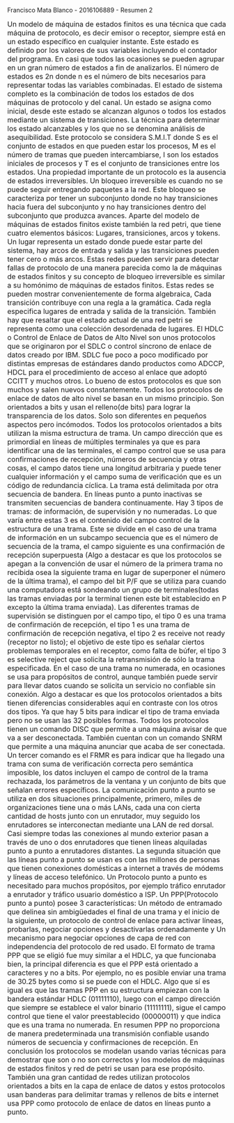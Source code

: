 Francisco Mata Blanco - 2016106889 - Resumen 2

<font size = 3>
Un modelo de  máquina de estados finitos es una técnica que cada máquina de protocolo, es decir emisor o  receptor, siempre está en un estado específico en cualquier instante. Este estado es definido por los valores de sus variables incluyendo el contador del programa.
En casi que todos las ocasiones se pueden agrupar en un gran número de estados a fin de analizarlos. El número de estados es 2n donde n es el número de bits necesarios para representar todas las variables combinadas.
El estado de sistema completo es la combinación de todos los estados de dos máquinas de protocolo y del canal. Un estado se asigna como inicial, desde este estado se alcanzan algunos o todos los estados mediante un sistema de transiciones. La técnica para determinar los estado alcanzables y los que no se denomina análisis de asequibilidad.
Este protocolo se considera S.M.I.T donde S es el conjunto de estados en que pueden estar los procesos, M es el número de tramas que pueden intercambiarse, I son los estados iniciales de procesos y T es el conjunto de transiciones entre los estados.
Una propiedad importante de un protocolo es la ausencia de estados irreversibles. Un bloqueo irreversible es cuando no se puede seguir entregando paquetes a la red. Este bloqueo se caracteriza por tener un subconjunto donde no hay transiciones hacia fuera del subconjunto y no hay transiciones dentro del subconjunto que produzca avances.
Aparte del modelo de máquinas de estados finitos existe también la red petri, que tiene cuatro elementos básicos: Lugares, transiciones, arcos y tokens. Un lugar representa un estado donde puede estar parte del sistema, hay arcos de entrada y salida y las transiciones pueden tener cero o más arcos.
Estas redes pueden servir para detectar fallas de protocolo de una manera parecida como la de máquinas de estados finitos y su concepto de bloqueo irreversible es similar a su homónimo de máquinas de estados finitos. Estas redes se pueden mostrar convenientemente de forma algebraica,  Cada transición contribuye con una regla a la gramática. Cada regla especifica lugares de entrada y salida de la transición. También hay que resaltar que el estado actual de una red petri se representa como una colección desordenada de lugares.
El HDLC o Control de Enlace de Datos de Alto Nivel son unos protocolos que se originaron por el SDLC o control síncrono de enlace de datos creado por IBM. SDLC fue poco a poco modificado por distintas empresas de estándares dando productos como ADCCP, HDCL para el procedimiento de acceso al enlace que adoptó CCITT y muchos otros. Lo bueno de estos  protocolos es que son muchos y salen nuevos constantemente.
Todos los protocolos de enlace de datos de alto nivel se basan en un mismo principio. Son orientados a bits y usan el relleno(de bits) para lograr la transparencia de los datos. Solo son diferentes en pequeños aspectos pero incómodos.
Todos los protocolos orientados a bits utilizan la misma estructura de trama. Un campo dirección que es primordial en líneas de múltiples terminales ya que es para identificar una de las terminales, el campo control que se usa para confirmaciones de recepción, números de secuencia y otras cosas, el campo datos tiene una longitud arbitraria y puede tener cualquier información y el campo suma de verificación que es un código de redundancia cíclica.
La trama está delimitada por otra secuencia de bandera. En líneas punto a punto inactivas se transmiten secuencias de bandera continuamente.
Hay 3 tipos de tramas: de información, de supervisión y no numeradas. Lo que varía entre estas 3 es el contenido del campo control de la estructura de una trama. Este se divide en el caso de una trama de información en un subcampo secuencia que es el número de secuencia de la trama, el campo siguiente es una confirmación de recepción superpuesta (Algo a destacar es que los protocolos se apegan a la convención de usar el número de la primera trama no recibida osea la siguiente trama en lugar de superponer el número de la última trama), el campo del bit P/F que se utiliza para cuando una computadora está sondeando un grupo de terminales(todas las tramas enviadas por la terminal tienen este bit establecido en P excepto la última trama enviada). Las diferentes tramas de supervisión se distinguen por el campo tipo, el tipo 0 es una trama de confirmación de recepción, el tipo 1 es una trama de confirmación de recepción negativa, el tipo 2 es receive not ready (receptor no listo); el objetivo de este tipo es señalar ciertos problemas temporales en el receptor, como falta de búfer, el tipo 3 es selective reject que solicita la retransmisión de sólo la trama especificada.
En el caso de una trama no numerada, en ocasiones se usa para propósitos de control, aunque también puede servir para llevar datos cuando se solicita un servicio no confiable sin conexión. Algo a destacar es que los protocolos orientados a bits tienen diferencias considerables aquí en contraste con los otros dos tipos. Ya que hay 5 bits para indicar el tipo de trama enviada pero no se usan las 32 posibles formas. Todos los protocolos tienen un comando DISC que permite a una máquina avisar de que va a ser desconectada. También cuentan con un comando SNRM que permite a una máquina anunciar que acaba de ser conectada. Un tercer comando es el FRMR es para indicar que ha llegado una trama con suma de verificación correcta pero semántica imposible, los datos incluyen el campo de control de la trama rechazada, los parámetros de la ventana y un conjunto de bits que señalan errores específicos.
La comunicación punto a punto se utiliza en dos situaciones principalmente, primero, miles de organizaciones tiene una o más LANs, cada una con cierta cantidad de hosts junto con un enrutador, muy seguido los enrutadores se interconectan mediante una LAN de red dorsal. Casi siempre todas las conexiones al mundo exterior pasan a través de uno o dos enrutadores que tienen líneas alquiladas punto a punto a enrutadores distantes. La segunda situación que las líneas punto a punto se usan es con las millones de personas que tienen conexiones domésticas a internet a través de módems y líneas de acceso telefónico.
Un Protocolo punto a punto es necesitado para muchos propósitos, por ejemplo tráfico enrutador a enrutador y tráfico usuario doméstico a ISP.  Un PPP(Protocolo punto a punto) posee 3 características: Un método de entramado que delinea sin ambigüedades el final de una trama y el inicio de la siguiente,  un protocolo de control de enlace para activar líneas, probarlas, negociar opciones y desactivarlas ordenadamente y Un mecanismo para negociar opciones de capa de red con independencia del protocolo de red usado.
El formato de trama PPP que se eligió fue muy similar a el HDLC, ya que funcionaba bien, la principal diferencia es que el PPP está orientado a caracteres y no a bits. Por ejemplo, no es posible enviar una trama de 30.25 bytes como si se puede con el HDLC.
Algo que sí es igual es que las tramas PPP en su estructura empiezan con la bandera estándar HDLC (01111110), luego con el campo dirección que siempre se establece el valor binario (11111111), sigue el campo control que tiene el valor preestablecido (00000011) y que indica que es una trama no numerada. En resumen PPP no proporciona de manera predeterminada una transmisión confiable usando números de secuencia y confirmaciones de recepción. 
En conclusión los protocolos se modelan usando varias técnicas para demostrar que son o no son correctos y los modelos de máquinas de estados finitos y red de petri se usan para ese propósito. También una gran cantidad de redes utilizan protocolos orientados a bits en la capa de enlace de datos y estos protocolos usan banderas para delimitar tramas y rellenos de bits e internet usa PPP como protocolo de enlace de datos en líneas punto a punto. 

</font>